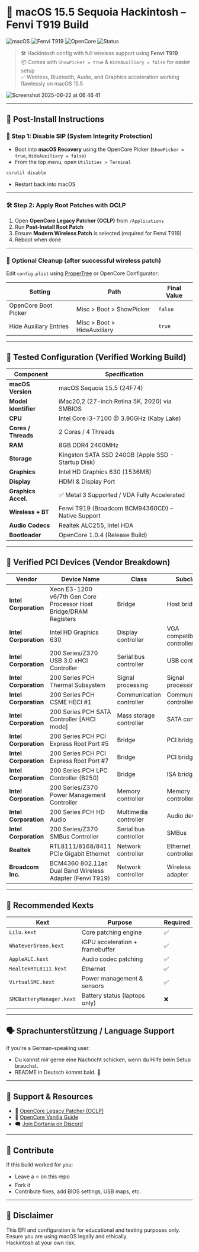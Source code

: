 # 🍏 macOS 15.5 Sequoia Hackintosh – Fenvi T919 Build  
![macOS](https://img.shields.io/badge/macOS-15.5_Sequoia-blue.svg)
![Fenvi T919](https://img.shields.io/badge/WiFi-Bluetooth_Ready-green.svg)
![OpenCore](https://img.shields.io/badge/OpenCore-1.0.4-brightgreen.svg)
![Status](https://img.shields.io/badge/Build-Stable-success.svg)

> 🛠️ Hackintosh config with full wireless support using **Fenvi T919**  
> 📦 Comes with `ShowPicker = true` & `HideAuxiliary = false` for easier setup  
> ✅ Wireless, Bluetooth, Audio, and Graphics acceleration working flawlessly on macOS 15.5


![Screenshot 2025-06-22 at 06 46 41](https://github.com/user-attachments/assets/3234014e-d747-4606-b173-fd38e82822d0)



---

## 🚀 Post-Install Instructions

### 🔧 Step 1: Disable SIP (System Integrity Protection)
- Boot into **macOS Recovery** using the OpenCore Picker (`ShowPicker = true`, `HideAuxiliary = false`)
- From the top menu, open `Utilities > Terminal`

```bash
csrutil disable
```

- Restart back into macOS

---

### 🛠️ Step 2: Apply Root Patches with OCLP
1. Open **OpenCore Legacy Patcher (OCLP)** from `/Applications`
2. Run **Post-Install Root Patch**
3. Ensure **Modern Wireless Patch** is selected (required for Fenvi T919)
4. Reboot when done

---

### 🧹 Optional Cleanup (after successful wireless patch)
Edit `config.plist` using [ProperTree](https://github.com/corpnewt/ProperTree) or OpenCore Configurator:

| Setting                | Path                             | Final Value |
|------------------------|----------------------------------|-------------|
| OpenCore Boot Picker   | Misc > Boot > ShowPicker         | `false`     |
| Hide Auxiliary Entries | Misc > Boot > HideAuxiliary      | `true`      |

---

## 🧪 Tested Configuration (Verified Working Build)

| Component            | Specification                                     |
|----------------------|---------------------------------------------------|
| **macOS Version**    | macOS Sequoia 15.5 (24F74)                        |
| **Model Identifier** | iMac20,2 (27-inch Retina 5K, 2020) via SMBIOS     |
| **CPU**              | Intel Core i3-7100 @ 3.90GHz (Kaby Lake)          |
| **Cores / Threads**  | 2 Cores / 4 Threads                               |
| **RAM**              | 8GB DDR4 2400MHz                                  |
| **Storage**          | Kingston SATA SSD 240GB (Apple SSD - Startup Disk)|
| **Graphics**         | Intel HD Graphics 630 (1536MB)                    |
| **Display**          | HDMI & Display Port                               |
| **Graphics Accel.**  | ✅ Metal 3 Supported / VDA Fully Accelerated      |
| **Wireless + BT**    | Fenvi T919 (Broadcom BCM94360CD) – Native Support |
| **Audio Codecs**     | Realtek ALC255, Intel HDA                         |
| **Bootloader**       | OpenCore 1.0.4 (Release Build)                    |

---

## 🧩 Verified PCI Devices (Vendor Breakdown)

| Vendor               | Device Name                                                             | Class                   | Subclass                |
|----------------------|------------------------------------------------------------------------|-------------------------|-------------------------|
| **Intel Corporation**| Xeon E3-1200 v6/7th Gen Core Processor Host Bridge/DRAM Registers       | Bridge                  | Host bridge             |
| **Intel Corporation**| Intel HD Graphics 630                                                  | Display controller      | VGA compatible controller |
| **Intel Corporation**| 200 Series/Z370 USB 3.0 xHCI Controller                                | Serial bus controller   | USB controller          |
| **Intel Corporation**| 200 Series PCH Thermal Subsystem                                       | Signal processing       | Signal processing       |
| **Intel Corporation**| 200 Series PCH CSME HECI #1                                            | Communication controller| Communication controller|
| **Intel Corporation**| 200 Series PCH SATA Controller [AHCI mode]                             | Mass storage controller | SATA controller         |
| **Intel Corporation**| 200 Series PCH PCI Express Root Port #5                                | Bridge                  | PCI bridge              |
| **Intel Corporation**| 200 Series PCH PCI Express Root Port #7                                | Bridge                  | PCI bridge              |
| **Intel Corporation**| 200 Series PCH LPC Controller (B250)                                   | Bridge                  | ISA bridge              |
| **Intel Corporation**| 200 Series/Z370 Power Management Controller                            | Memory controller       | Memory controller       |
| **Intel Corporation**| 200 Series PCH HD Audio                                               | Multimedia controller   | Audio device            |
| **Intel Corporation**| 200 Series/Z370 SMBus Controller                                      | Serial bus controller   | SMBus                   |
| **Realtek**          | RTL8111/8168/8411 PCIe Gigabit Ethernet                               | Network controller      | Ethernet controller     |
| **Broadcom Inc.**    | BCM4360 802.11ac Dual Band Wireless Adapter (Fenvi T919)               | Network controller      | Wireless adapter        |

---

## 🔧 Recommended Kexts

| Kext                   | Purpose                         | Required |
|------------------------|----------------------------------|----------|
| `Lilu.kext`            | Core patching engine             | ✅        |
| `WhateverGreen.kext`   | iGPU acceleration + framebuffer  | ✅        |
| `AppleALC.kext`        | Audio codec patching             | ✅        |
| `RealtekRTL8111.kext`  | Ethernet                         | ✅        |
| `VirtualSMC.kext`      | Power management & sensors       | ✅        |
| `SMCBatteryManager.kext` | Battery status (laptops only) | ❌        |

---

## 🗣️ Sprachunterstützung / Language Support

If you're a German-speaking user:
- Du kannst mir gerne eine Nachricht schicken, wenn du Hilfe beim Setup brauchst.
- README in Deutsch kommt bald. 🙌

---

## 💬 Support & Resources

- 🔗 [OpenCore Legacy Patcher (OCLP)](https://github.com/dortania/OpenCore-Legacy-Patcher)
- 📖 [OpenCore Vanilla Guide](https://dortania.github.io/OpenCore-Install-Guide/)
- 🗨️ [Join Dortania on Discord](https://discord.gg/oclp)

---

## 🌟 Contribute

If this build worked for you:
- Leave a ⭐ on this repo  
- Fork it  
- Contribute fixes, add BIOS settings, USB maps, etc.

---

## 🔐 Disclaimer

This EFI and configuration is for educational and testing purposes only.  
Ensure you are using macOS legally and ethically.  
Hackintosh at your own risk.
